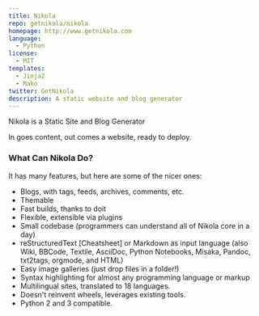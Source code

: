 ```yaml
---
title: Nikola
repo: getnikola/nikola
homepage: http://www.getnikola.com
language:
  - Python
license:
  - MIT
templates:
  - Jinja2
  - Mako
twitter: GetNikola
description: A static website and blog generator
---
```


Nikola is a Static Site and Blog Generator

In goes content, out comes a website, ready to deploy.

### What Can Nikola Do?

It has many features, but here are some of the nicer ones:

* Blogs, with tags, feeds, archives, comments, etc.
* Themable
* Fast builds, thanks to doit
* Flexible, extensible via plugins
* Small codebase (programmers can understand all of Nikola core in a day)
* reStructuredText [Cheatsheet] or Markdown as input language (also Wiki, BBCode, Textile, AsciiDoc, Python Notebooks, Misaka, Pandoc, txt2tags, orgmode, and HTML)
* Easy image galleries (just drop files in a folder!)
* Syntax highlighting for almost any programming language or markup
* Multilingual sites, translated to 18 languages.
* Doesn't reinvent wheels, leverages existing tools.
* Python 2 and 3 compatible.
